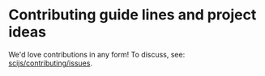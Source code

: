 # Contributing guide lines and project ideas

We'd love contributions in any form! To discuss, see: [scijs/contributing/issues](https://github.com/scijs/contributing/issues).
